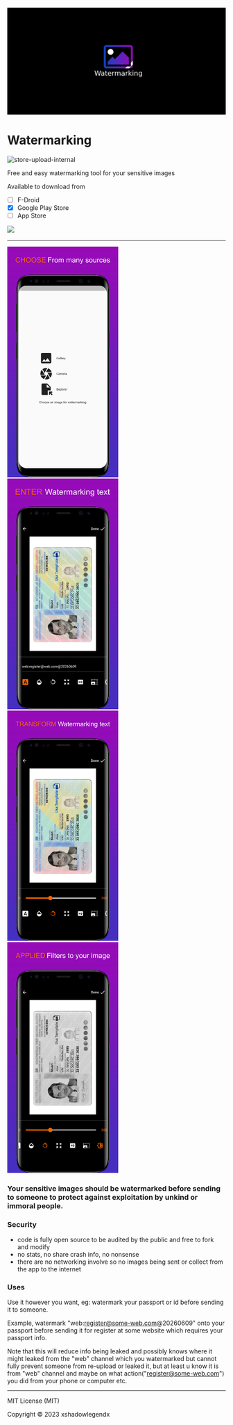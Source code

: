 
![featured-img](./assets/featured-graphic.jpg)

# Watermarking

![store-upload-internal](https://github.com/free-watermark/mobile-app/actions/workflows/store-upload-internal.yml/badge.svg)

Free and easy watermarking tool for your sensitive images

Available to download from
- [ ] F-Droid
- [x] Google Play Store
- [ ] App Store

<a href="https://play.google.com/store/apps/details?id=com.freewatermark.app" target="_blank">
  <img src="https://img.shields.io/badge/Android-3DDC84?style=for-the-badge&logo=android&logoColor=white"/>
</a>

---

<p float="left">
  <img src="./sample-screenshots/0.png" width="256"/>
  <img src="./sample-screenshots/1.png" width="256"/>
  <img src="./sample-screenshots/2.png" width="256"/>
  <img src="./sample-screenshots/3.png" width="256"/>
</p>

### Your sensitive images should be watermarked before sending to someone to protect against exploitation by unkind or immoral people.

### Security
- code is fully open source to be audited by the public and free to fork and modify
- no stats, no share crash info, no nonsense
- there are no networking involve so no images being sent or collect from the app to the internet

### Uses
Use it however you want, eg: watermark your passport or id before sending it to someone.

Example, watermark "web:register@some-web.com@20260609" onto your passport before sending it for register at some website which requires your passport info.

Note that this will reduce info being leaked and possibly knows where it might leaked from the "web" channel which you watermarked but cannot fully prevent someone from re-upload or leaked it, but at least u know it is from "web" channel and maybe on what action("register@some-web.com") you did from your phone or computer etc.

---

MIT License (MIT)

Copyright © 2023 xshadowlegendx

